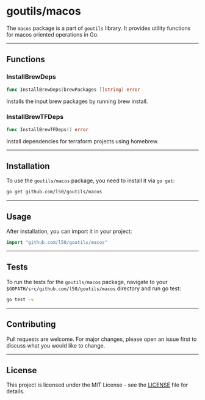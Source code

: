# goutils/macos

The `macos` package is a part of `goutils` library. It provides utility functions for 
macos oriented operations in Go.

---

## Functions

### InstallBrewDeps

```go
func InstallBrewDeps(brewPackages []string) error
```

Installs the input brew packages by running brew install.


### InstallBrewTFDeps

```go
func InstallBrewTFDeps() error
```

Install dependencies for terraform projects using homebrew.

---

## Installation

To use the `goutils/macos` package, you need to install it via `go get`:

```bash
go get github.com/l50/goutils/macos
```

---

## Usage

After installation, you can import it in your project:

```go
import "github.com/l50/goutils/macos"
```

---

## Tests

To run the tests for the `goutils/macos` package, navigate to
your `$GOPATH/src/github.com/l50/goutils/macos` directory
and run go test:

```bash
go test -v
```

---

## Contributing

Pull requests are welcome. For major changes, please
open an issue first to discuss what you would like to change.

---

## License

This project is licensed under the MIT License - see
the [LICENSE](../../LICENSE) file for details.
